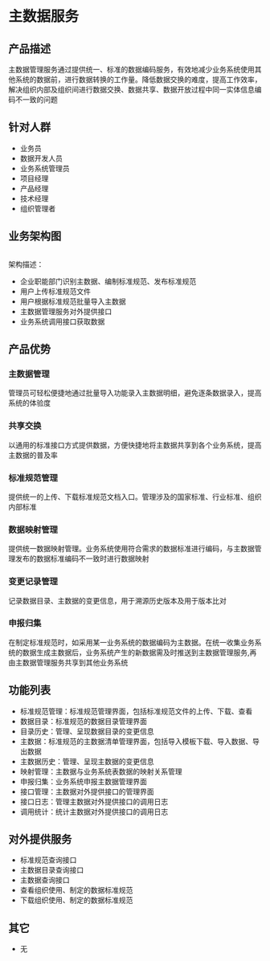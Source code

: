 # 主数据服务

## 产品描述

主数据管理服务通过提供统一、标准的数据编码服务，有效地减少业务系统使用其他系统的数据前，进行数据转换的工作量。降低数据交换的难度，提高工作效率，解决组织内部及组织间进行数据交换、数据共享、数据开放过程中同一实体信息编码不一致的问题

## 针对人群

- 业务员
- 数据开发人员
- 业务系统管理员
- 项目经理
- 产品经理
- 技术经理
- 组织管理者

## 业务架构图

<img :src="$withBase('/operation/data_manager_01.png')" style="zoom:30%">

架构描述：

- 企业职能部门识别主数据、编制标准规范、发布标准规范
- 用户上传标准规范文件
- 用户根据标准规范批量导入主数据
- 主数据管理服务对外提供接口
- 业务系统调用接口获取数据

## 产品优势

### 主数据管理

管理员可轻松便捷地通过批量导入功能录入主数据明细，避免逐条数据录入，提高系统的体验度

### 共享交换

以通用的标准接口方式提供数据，方便快捷地将主数据共享到各个业务系统，提高主数据的普及率

### 标准规范管理

提供统一的上传、下载标准规范文档入口。管理涉及的国家标准、行业标准、组织内部标准

### 数据映射管理

提供统一数据映射管理。业务系统使用符合需求的数据标准进行编码，与主数据管理发布的数据标准编码不一致时进行数据映射

### 变更记录管理

记录数据目录、主数据的变更信息，用于溯源历史版本及用于版本比对

### 申报归集

在制定标准规范时，如采用某一业务系统的数据编码为主数据。在统一收集业务系统的数据生成主数据后，业务系统产生的新数据需及时推送到主数据管理服务,再由主数据管理服务共享到其他业务系统

## 功能列表

- 标准规范管理：标准规范管理界面，包括标准规范文件的上传、下载、查看
- 数据目录：标准规范的数据目录管理界面
- 目录历史：管理、呈现数据目录的变更信息
- 主数据：标准规范的主数据清单管理界面，包括导入模板下载、导入数据、导出数据
- 主数据历史：管理、呈现主数据的变更信息
- 映射管理：主数据与业务系统表数据的映射关系管理
- 申报归集：业务系统申报主数据管理界面
- 接口管理：主数据对外提供接口的管理界面
- 接口日志：管理主数据对外提供接口的调用日志
- 调用统计：统计主数据对外提供接口的调用日志

## 对外提供服务

- 标准规范查询接口
- 主数据目录查询接口
- 主数据查询接口
- 查看组织使用、制定的数据标准规范
- 下载组织使用、制定的数据标准规范

## 其它

- 无

